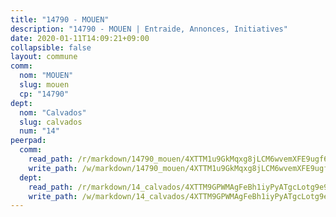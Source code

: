 ```yaml
---
title: "14790 - MOUEN"
description: "14790 - MOUEN | Entraide, Annonces, Initiatives"
date: 2020-01-11T14:09:21+09:00
collapsible: false
layout: commune
comm:
  nom: "MOUEN"
  slug: mouen
  cp: "14790"
dept:
  nom: "Calvados"
  slug: calvados
  num: "14"
peerpad:
  comm:
    read_path: /r/markdown/14790_mouen/4XTTM1u9GkMqxg8jLCM6wvemXFE9ugf6rEHfKDjeihAHcnFMY
    write_path: /w/markdown/14790_mouen/4XTTM1u9GkMqxg8jLCM6wvemXFE9ugf6rEHfKDjeihAHcnFMY-K3TgUJX977TeXDSSN2TTxvyfTh9cH3Cs2Awb92uVtrRCax7pUK5aAWN4DyoHTEVPUxBmaSahyJ8ZEGGCvcUhTjX4HYBQFvHqtcDv7VNuSG5SvjHrziRefdbCJi2w2D8Nzs3i5tx6
  dept:
    read_path: /r/markdown/14_calvados/4XTTM9GPWMAgFeBh1iyPyATgcLotg9e9APJpQBEyY3RZiUwJ6
    write_path: /w/markdown/14_calvados/4XTTM9GPWMAgFeBh1iyPyATgcLotg9e9APJpQBEyY3RZiUwJ6-K3TgUXWJAT2cYJ9ZstQphkkm2za8um5GwwXsivqaDFTgbhMDcHaRXnT3h69szAqCyvWcFfDim5fkwc6CXdUtyvPpirbD1TPAb6xCxpPN6dR3zzDRe29YehQYbhZdjvZYkgztJYvi
---
```


